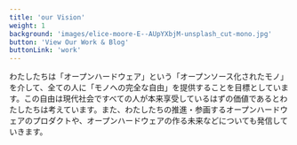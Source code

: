 ```yaml
---
title: 'our Vision'
weight: 1
background: 'images/elice-moore-E--AUpYXbjM-unsplash_cut-mono.jpg'
button: 'View Our Work & Blog'
buttonLink: 'work'
---
```


わたしたちは「オープンハードウェア」という「オープンソース化されたモノ」を介して、全ての人に「モノへの完全な自由」を提供することを目標としています。この自由は現代社会ですべての人が本来享受しているはずの価値であるとわたしたちは考えています。また、わたしたちの推進・参画するオープンハードウェアのプロダクトや、オープンハードウェアの作る未来などについても発信していきます。
